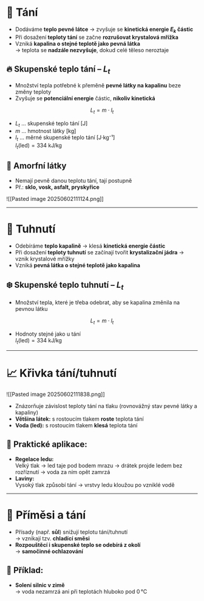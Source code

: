# 🧊 Tání
- Dodáváme **teplo pevné látce** → zvyšuje se **kinetická energie $E_k$ částic**
- Při dosažení **teploty tání** se začne **rozrušovat krystalová mřížka**
- Vzniká **kapalina o stejné teplotě jako pevná látka**  
  → teplota se **nadzále nezvyšuje**, dokud celé těleso neroztaje

## 🔥 Skupenské teplo tání – $L_t$
- Množství tepla potřebné k přeměně **pevné látky na kapalinu** beze změny teploty  
- Zvyšuje se **potenciální energie** částic, **nikoliv kinetická**

$$
L_t = m \cdot l_t
$$

- $L_t$ … skupenské teplo tání [J]
- $m$ … hmotnost látky [kg]
- $l_t$ … měrné skupenské teplo tání [J·kg⁻¹]  
  $l_t(\text{led}) = 334\ \mathrm{kJ/kg}$

## 🧯 Amorfní látky
- Nemají pevně danou teplotu tání, tají postupně
- Př.: **sklo, vosk, asfalt, pryskyřice**

![[Pasted image 20250602111124.png]]

---

# 🧱 Tuhnutí
- Odebíráme **teplo kapalině** → klesá **kinetická energie částic**
- Při dosažení **teploty tuhnutí** se začínají tvořit **krystalizační jádra** → vznik krystalové mřížky
- Vzniká **pevná látka o stejné teplotě jako kapalina**

## ❄️ Skupenské teplo tuhnutí – $L_t$
- Množství tepla, které je třeba odebrat, aby se kapalina změnila na pevnou látku

$$
L_t = m \cdot l_t
$$

- Hodnoty stejné jako u tání  
  $l_t(\text{led}) = 334\ \mathrm{kJ/kg}$

---

# 📈 Křivka tání/tuhnutí
![[Pasted image 20250602111838.png]]

- Znázorňuje závislost teploty tání na tlaku (rovnovážný stav pevné látky a kapaliny)
- **Většina látek:** s rostoucím tlakem **roste** teplota tání
- **Voda (led):** s rostoucím tlakem **klesá** teplota tání

## 🔧 Praktické aplikace:
- **Regelace ledu:**  
  Velký tlak → led taje pod bodem mrazu → drátek projde ledem bez rozříznutí → voda za ním opět zamrzá
- **Laviny:**  
  Vysoký tlak způsobí tání → vrstvy ledu kloužou po vzniklé vodě

---

# 🧪 Příměsi a tání
- Přísady (např. **sůl**) snižují teplotu tání/tuhnutí  
  → vznikají tzv. **chladící směsi**
- **Rozpouštěcí i skupenské teplo se odebírá z okolí**  
  → **samočinné ochlazování**

## 🧂 Příklad:
- **Solení silnic v zimě**  
  → voda nezamrzá ani při teplotách hluboko pod 0 °C

